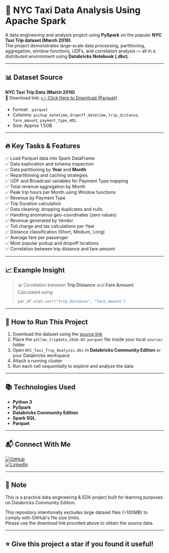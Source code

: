 # 🚖 NYC Taxi Data Analysis Using Apache Spark

A data engineering and analysis project using **PySpark** on the popular **NYC Taxi Trip dataset (March 2016)**.  
The project demonstrates large-scale data processing, partitioning, aggregation, window functions, UDFs, and correlation analysis — all in a distributed environment using **Databricks Notebook (.dbc)**.


---

## 📊 Dataset Source

**NYC Taxi Trip Data (March 2016)**  
🔗 Download link: [👉 Click Here to Download (Parquet)](https://www.nyc.gov/site/tlc/about/tlc-trip-record-data.page)

- Format: `.parquet`
- Columns: `pickup_datetime`, `dropoff_datetime`, `trip_distance`, `fare_amount`, `payment_type`, etc.
- Size: Approx 1.5GB

---

## 🔥 Key Tasks & Features

✅ Load Parquet data into Spark DataFrame  
✅ Data exploration and schema inspection  
✅ Data partitioning by **Year** and **Month**  
✅ Repartitioning and caching strategies  
✅ UDF and Broadcast variables for Payment Type mapping  
✅ Total revenue aggregation by Month  
✅ Peak trip hours per Month using Window functions  
✅ Revenue by Payment Type  
✅ Trip Duration calculation  
✅ Data cleaning: dropping duplicates and nulls  
✅ Handling anomalous geo-coordinates (zero values)  
✅ Revenue generated by Vendor  
✅ Toll charge and tax calculations per Year  
✅ Distance classification (Short, Medium, Long)  
✅ Average fare per passenger  
✅ Most popular pickup and dropoff locations  
✅ Correlation between trip distance and fare amount  

---

## 📈 Example Insight

> 📊 Correlation between **Trip Distance** and **Fare Amount**:  
> Calculated using:  
> ```python
> par_df.stat.corr("trip_distance", "fare_amount")
> ```

---

## 🚀 How to Run This Project

1. Download the dataset using the [source link](https://www.nyc.gov/site/tlc/about/tlc-trip-record-data.page)
2. Place the `yellow_tripdata_2016-03.parquet` file inside your local `source/` folder
3. Open `NYC_Taxi_Trip_Analysis.dbc` in **Databricks Community Edition** or your Databricks workspace
4. Attach a running cluster
5. Run each cell sequentially to explore and analyze the data

---

## 📚 Technologies Used

- **Python 3**
- **PySpark**
- **Databricks Community Edition**
- **Spark SQL**
- **Parquet**

---

## 📬 Connect With Me

[![GitHub](https://img.shields.io/badge/GitHub-100000?style=for-the-badge&logo=github&logoColor=white)](https://github.com/RAHULMAC05)  
[![LinkedIn](https://img.shields.io/badge/LinkedIn-0077B5?style=for-the-badge&logo=linkedin&logoColor=white)](https://linkedin.com/in/rahulpaul52750)

---

## 📌 Note
This is a practice data engineering & EDA project built for learning purposes on Databricks Community Edition.

This repository intentionally excludes large dataset files (>100MB) to comply with GitHub's file size limits.  
Please use the download link provided above to obtain the source data.

---

## ⭐️ Give this project a star if you found it useful!
